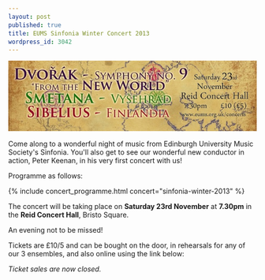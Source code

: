 ```yaml
---
layout: post
published: true
title: EUMS Sinfonia Winter Concert 2013
wordpress_id: 3042
---
```


<img alt="sinfonia cover" src="/assets/img/concerts/sinfonia-winter-13-cover.jpg">

Come along to a wonderful night of music from Edinburgh University Music
Society's Sinfonia. You'll also get to see our wonderful new conductor in
action, Peter Keenan, in his very first concert with us!

Programme as follows:

{% include concert_programme.html concert="sinfonia-winter-2013" %}

The concert will be taking place on **Saturday 23rd November** at **7.30pm** in
the **Reid Concert Hall**, Bristo Square.

An evening not to be missed!

Tickets are £10/5 and can be bought on the door, in rehearsals for any of our 3
ensembles, and also online using the link below:

*Ticket sales are now closed.*

